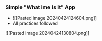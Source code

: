 ### Simple "What ime Is It" App

- ![[Pasted image 20240424124604.png]]
- All practices followed

![[Pasted image 20240424130804.png]]

